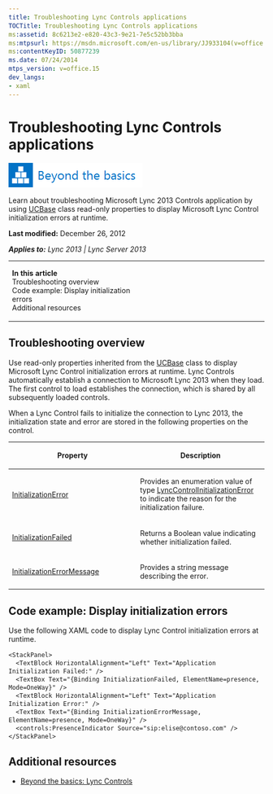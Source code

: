 ```yaml
---
title: Troubleshooting Lync Controls applications
TOCTitle: Troubleshooting Lync Controls applications
ms:assetid: 8c6213e2-e820-43c3-9e21-7e5c52bb3bba
ms:mtpsurl: https://msdn.microsoft.com/en-us/library/JJ933104(v=office.15)
ms:contentKeyID: 50877239
ms.date: 07/24/2014
mtps_version: v=office.15
dev_langs:
- xaml
---
```


# Troubleshooting Lync Controls applications

![Beyond the basics topic](images/JJ937254.mod_icon_beyondbasics_long(Office.15).png "Beyond the basics topic")

Learn about troubleshooting Microsoft Lync 2013 Controls application by using [UCBase](https://msdn.microsoft.com/en-us/library/hh364242\(v=office.15\)) class read-only properties to display Microsoft Lync Control initialization errors at runtime.

**Last modified:** December 26, 2012

***Applies to:** Lync 2013 | Lync Server 2013*

<table>
<colgroup>
<col style="width: 50%" />
<col style="width: 50%" />
</colgroup>
<tbody>
<tr class="odd">
<td><p><strong>In this article</strong><br />
Troubleshooting overview<br />
Code example: Display initialization errors<br />
Additional resources</p></td>
<td><p></p></td>
</tr>
</tbody>
</table>

## Troubleshooting overview

Use read-only properties inherited from the [UCBase](https://msdn.microsoft.com/en-us/library/hh364242\(v=office.15\)) class to display Microsoft Lync Control initialization errors at runtime. Lync Controls automatically establish a connection to Microsoft Lync 2013 when they load. The first control to load establishes the connection, which is shared by all subsequently loaded controls.

When a Lync Control fails to initialize the connection to Lync 2013, the initialization state and error are stored in the following properties on the control.

<table>
<colgroup>
<col style="width: 50%" />
<col style="width: 50%" />
</colgroup>
<thead>
<tr class="header">
<th><p>Property</p></th>
<th><p>Description</p></th>
</tr>
</thead>
<tbody>
<tr class="odd">
<td><p><a href="https://msdn.microsoft.com/en-us/library/hh379166(v=office.15)">InitializationError</a></p></td>
<td><p>Provides an enumeration value of type <a href="https://msdn.microsoft.com/en-us/library/hh363873(v=office.15)">LyncControlInitializationError</a> to indicate the reason for the initialization failure.</p></td>
</tr>
<tr class="even">
<td><p><a href="https://msdn.microsoft.com/en-us/library/hh345993(v=office.15)">InitializationFailed</a></p></td>
<td><p>Returns a Boolean value indicating whether initialization failed.</p></td>
</tr>
<tr class="odd">
<td><p><a href="https://msdn.microsoft.com/en-us/library/hh379615(v=office.15)">InitializationErrorMessage</a></p></td>
<td><p>Provides a string message describing the error.</p></td>
</tr>
</tbody>
</table>

## Code example: Display initialization errors

Use the following XAML code to display Lync Control initialization errors at runtime.

``` xaml
<StackPanel>
  <TextBlock HorizontalAlignment="Left" Text="Application Initialization Failed:" />
  <TextBox Text="{Binding InitializationFailed, ElementName=presence, Mode=OneWay}" />
  <TextBlock HorizontalAlignment="Left" Text="Application Initialization Error:" />
  <TextBox Text="{Binding InitializationErrorMessage, ElementName=presence, Mode=OneWay}" />
  <controls:PresenceIndicator Source="sip:elise@contoso.com" />
</StackPanel>
```

## Additional resources

  - [Beyond the basics: Lync Controls](beyond-the-basics-lync-controls.md)

